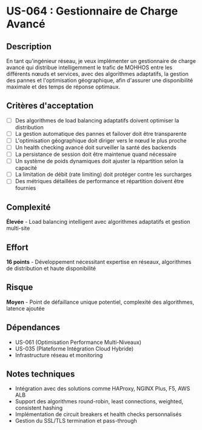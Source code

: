 # US-064 : Gestionnaire de Charge Avancé

## Description
En tant qu'ingénieur réseau, je veux implémenter un gestionnaire de charge avancé qui distribue intelligemment le trafic de MOHHOS entre les différents nœuds et services, avec des algorithmes adaptatifs, la gestion des pannes et l'optimisation géographique, afin d'assurer une disponibilité maximale et des temps de réponse optimaux.

## Critères d'acceptation
- [ ] Des algorithmes de load balancing adaptatifs doivent optimiser la distribution
- [ ] La gestion automatique des pannes et failover doit être transparente
- [ ] L'optimisation géographique doit diriger vers le nœud le plus proche
- [ ] Un health checking avancé doit surveiller la santé des backends
- [ ] La persistance de session doit être maintenue quand nécessaire
- [ ] Un système de poids dynamiques doit ajuster la répartition selon la capacité
- [ ] La limitation de débit (rate limiting) doit protéger contre les surcharges
- [ ] Des métriques détaillées de performance et répartition doivent être fournies

## Complexité
**Élevée** - Load balancing intelligent avec algorithmes adaptatifs et gestion multi-site

## Effort
**16 points** - Développement nécessitant expertise en réseaux, algorithmes de distribution et haute disponibilité

## Risque
**Moyen** - Point de défaillance unique potentiel, complexité des algorithmes, latence ajoutée

## Dépendances
- US-061 (Optimisation Performance Multi-Niveaux)
- US-035 (Plateforme Intégration Cloud Hybride)
- Infrastructure réseau et monitoring

## Notes techniques
- Intégration avec des solutions comme HAProxy, NGINX Plus, F5, AWS ALB
- Support des algorithmes round-robin, least connections, weighted, consistent hashing
- Implémentation de circuit breakers et health checks personnalisés
- Gestion du SSL/TLS termination et pass-through